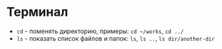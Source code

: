 # Терминал

- `cd` - поменять директорию, примеры: `cd ~/works`, `cd ../`
- `ls` - показать список файлов и папок: `ls`, `ls ..`, `ls dir/another-dir`
